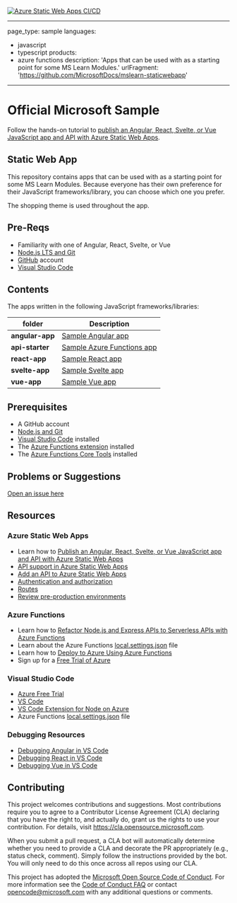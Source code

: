 [![Azure Static Web Apps CI/CD](https://github.com/praveenchintala/my-static-web-app/actions/workflows/azure-static-web-apps-white-rock-078665710.yml/badge.svg?branch=main)](https://github.com/praveenchintala/my-static-web-app/actions/workflows/azure-static-web-apps-white-rock-078665710.yml)

---
page_type: sample
languages:
  - javascript
  - typescript
products:
  - azure functions
description: 'Apps that can be used with as a starting point for some MS Learn Modules.'
urlFragment: 'https://github.com/MicrosoftDocs/mslearn-staticwebapp'
---

# Official Microsoft Sample

Follow the hands-on tutorial to [publish an Angular, React, Svelte, or Vue JavaScript app and API with Azure Static Web Apps](https://docs.microsoft.com/learn/modules/publish-app-service-static-web-app-api/?WT.mc_id=mslearn_staticwebapp-github-jopapa).

## Static Web App

This repository contains apps that can be used with as a starting point for some MS Learn Modules. Because everyone has their own preference for their JavaScript frameworks/library, you can choose which one you prefer.

The shopping theme is used throughout the app.

## Pre-Reqs

- Familiarity with one of Angular, React, Svelte, or Vue
- [Node.js LTS and Git](https://nodejs.org/)
- [GitHub](https://github.com) account
- [Visual Studio Code](https://code.visualstudio.com)

## Contents

The apps written in the following JavaScript frameworks/libraries:

| folder          | Description                                                                                                 |
| --------------- | ----------------------------------------------------------------------------------------------------------- |
| **angular-app** | [Sample Angular app](https://github.com/MicrosoftDocs/mslearn-staticwebapp/blob/master/angular-app)         |
| **api-starter** | [Sample Azure Functions app](https://github.com/MicrosoftDocs/mslearn-staticwebapp/blob/master/api-starter) |
| **react-app**   | [Sample React app](https://github.com/MicrosoftDocs/mslearn-staticwebapp/blob/master/react-app)             |
| **svelte-app**  | [Sample Svelte app](https://github.com/MicrosoftDocs/mslearn-staticwebapp/blob/master/svelte-app)           |
| **vue-app**     | [Sample Vue app](https://github.com/MicrosoftDocs/mslearn-staticwebapp/blob/master/vue-app)                 |

## Prerequisites

- A GitHub account
- [Node.js and Git](https://nodejs.org/)
- [Visual Studio Code](https://code.visualstudio.com/?WT.mc_id=mslearn_staticwebapp-github-jopapa) installed
- The [Azure Functions extension](https://marketplace.visualstudio.com/items?itemName=ms-azuretools.vscode-azurefunctions?WT.mc_id=mslearn_staticwebapp-github-jopapa) installed
- The [Azure Functions Core Tools](https://docs.microsoft.com/azure/azure-functions/functions-run-local?WT.mc_id=mslearn_staticwebapp-github-jopapa) installed

## Problems or Suggestions

[Open an issue here](https://github.com/MicrosoftDocs/mslearn-staticwebapp/issues)

## Resources

### Azure Static Web Apps

- Learn how to [Publish an Angular, React, Svelte, or Vue JavaScript app and API with Azure Static Web Apps](https://docs.microsoft.com/learn/modules/publish-app-service-static-web-app-api?wt.mc_id=mslearn_staticwebapp-github-jopapa)
- [API support in Azure Static Web Apps](https://docs.microsoft.com/azure/static-web-apps/apis?wt.mc_id=mslearn_staticwebapp-github-jopapa)
- [Add an API to Azure Static Web Apps](https://docs.microsoft.com/azure/static-web-apps/add-api?wt.mc_id=mslearn_staticwebapp-github-jopapa)
- [Authentication and authorization](https://docs.microsoft.com/azure/static-web-apps/authentication-authorization?wt.mc_id=mslearn_staticwebapp-github-jopapa)
- [Routes](https://docs.microsoft.com/azure/static-web-apps/routes?wt.mc_id=mslearn_staticwebapp-github-jopapa)
- [Review pre-production environments](https://docs.microsoft.com/azure/static-web-apps/review-publish-pull-requests?wt.mc_id=mslearn_staticwebapp-github-jopapa)

### Azure Functions

- Learn how to [Refactor Node.js and Express APIs to Serverless APIs with Azure Functions](https://docs.microsoft.com/learn/modules/shift-nodejs-express-apis-serverless/?wt.mc_id=mslearn_staticwebapp-github-jopapa)
- Learn about the Azure Functions [local.settings.json](https://docs.microsoft.com/azure/azure-functions/functions-run-local#local-settings-file?wt.mc_id=mslearn_staticwebapp-github-jopapa) file
- Learn how to [Deploy to Azure Using Azure Functions](https://code.visualstudio.com/tutorials/functions-extension/getting-started?wt.mc_id=mslearn_staticwebapp-github-jopapa)
- Sign up for a [Free Trial of Azure](https://azure.microsoft.com/free/?wt.mc_id=mslearn_staticwebapp-github-jopapa)

### Visual Studio Code

- [Azure Free Trial](https://azure.microsoft.com/free/?wt.mc_id=mslearn_staticwebapp-github-jopapa)
- [VS Code](https://code.visualstudio.com?wt.mc_id=mslearn_staticwebapp-github-jopapa)
- [VS Code Extension for Node on Azure](https://marketplace.visualstudio.com/items?itemName=ms-vscode.vscode-node-azure-pack&WT.mc_id=mslearn_staticwebapp-github-jopapa)
- Azure Functions [local.settings.json](https://docs.microsoft.com/azure/azure-functions/functions-run-local#local-settings-file?WT.mc_id=mslearn_staticwebapp-github-jopapa) file

### Debugging Resources

- [Debugging Angular in VS Code](https://code.visualstudio.com/docs/nodejs/angular-tutorial?wt.mc_id=mslearn_staticwebapp-github-jopapa)
- [Debugging React in VS Code](https://code.visualstudio.com/docs/nodejs/reactjs-tutorial?wt.mc_id=mslearn_staticwebapp-github-jopapa)
- [Debugging Vue in VS Code](https://code.visualstudio.com/docs/nodejs/vuejs-tutorial?wt.mc_id=mslearn_staticwebapp-github-jopapa)

## Contributing

This project welcomes contributions and suggestions. Most contributions require you to agree to a
Contributor License Agreement (CLA) declaring that you have the right to, and actually do, grant us
the rights to use your contribution. For details, visit https://cla.opensource.microsoft.com.

When you submit a pull request, a CLA bot will automatically determine whether you need to provide
a CLA and decorate the PR appropriately (e.g., status check, comment). Simply follow the instructions
provided by the bot. You will only need to do this once across all repos using our CLA.

This project has adopted the [Microsoft Open Source Code of Conduct](https://opensource.microsoft.com/codeofconduct/).
For more information see the [Code of Conduct FAQ](https://opensource.microsoft.com/codeofconduct/faq/) or
contact [opencode@microsoft.com](mailto:opencode@microsoft.com) with any additional questions or comments.
